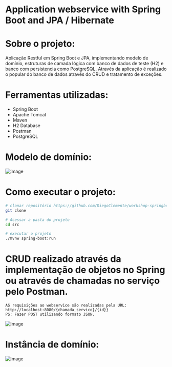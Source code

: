 # Application webservice with Spring Boot and JPA / Hibernate



# Sobre o projeto:

Aplicação Restful em Spring Boot e JPA, implementando modelo de domínio, estruturas de camada lógica com banco de dados de teste (H2) e banco com persistencia como PostgreSQL. 
Através da aplicação é realizado o popular do banco de dados através do CRUD e tratamento de exceções. 



# Ferramentas utilizadas:

  - Spring Boot
  - Apache Tomcat
  - Maven
  - H2 Database
  - Postman
  - PostgreSQL


# Modelo de domínio:
![image](https://github.com/DiegoClemente/workshop-springboot3-jpa/assets/22910400/3440de53-6d06-4dc8-b289-3ae0fcf20b2b)


# Como executar o projeto:

```bash
# clonar repositório https://github.com/DiegoClemente/workshop-springboot3-jpa.git
git clone 

# Acessar a pasta do projeto
cd src

# executar o projeto
./mvnw spring-boot:run
```



# CRUD realizado através da implementação de objetos no Spring ou através de chamadas no serviço pelo Postman. 
```
AS requisições ao webservice são realizadas pela URL: http://localhost:8080/{chamada_servico}/{id}}
PS: Fazer POST utilizando formato JSON.
```
![image](https://github.com/DiegoClemente/workshop-springboot3-jpa/assets/22910400/1b66e023-7131-4c14-98af-de1f3aec5274)

# Instância de domínio:
![image](https://github.com/DiegoClemente/workshop-springboot3-jpa/assets/22910400/9919fc21-fb82-464a-8a80-5fc5adafff91)
